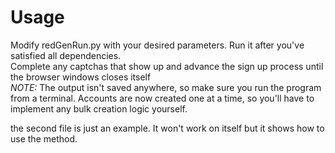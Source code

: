 <h1>Usage</h1>
Modify redGenRun.py with your desired parameters. Run it after you've satisfied all dependencies. <br>
Complete any captchas that show up and advance the sign up process until the browser windows closes itself<br>
<em>NOTE:</em> The output isn't saved anywhere, so make sure you run the program from a terminal.
Accounts are now created one at a time, so you'll have to implement any bulk creation logic yourself.

the second file is just an example. It won't work on itself but it shows how to use the method.
